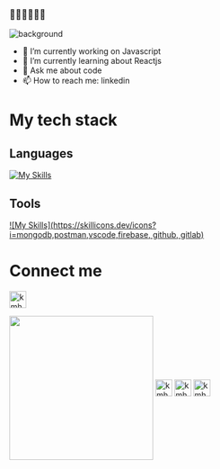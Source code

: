### 👋👋👋👋👋👋
![background](./images/bg-summary.gif)

- 🔭 I’m currently working on Javascript
- 🌱 I’m currently learning about Reactjs
- 💬 Ask me about code
- 📫 How to reach me: linkedin
# My tech stack
## Languages
[![My Skills](https://skillicons.dev/icons?i=js,html,css,react,nodejs,bootstrap)](https://skillicons.dev)


## Tools
[![My Skills](https://skillicons.dev/icons?i=mongodb,postman,vscode,firebase, github, gitlab)](https://skillicons.dev)

# Connect me

<p align="left">
 <a href="https://github.com/shwang94" target="blank"><img align="center" src="https://github.com/kmhmubin/kmhmubin/blob/master/assets/linkedin.svg" alt="kmhmubin" height="30" width="30" /></a>

<a href="https://github.com/shwang94" target="blank"><img align="center" src="http://www.w3.org/2000/svg" width="256" height="256" viewBox="0 0 256 256"><g fill="none"><rect width="256" height="256" fill="#F4F2ED" rx="60"/><path fill="#161614" d="M128.001 30C72.779 30 28 74.77 28 130.001c0 44.183 28.653 81.667 68.387 94.89c4.997.926 6.832-2.169 6.832-4.81c0-2.385-.093-10.262-.136-18.618c-27.82 6.049-33.69-11.799-33.69-11.799c-4.55-11.559-11.104-14.632-11.104-14.632c-9.073-6.207.684-6.079.684-6.079c10.042.705 15.33 10.305 15.33 10.305c8.919 15.288 23.394 10.868 29.1 8.313c.898-6.464 3.489-10.875 6.349-13.372c-22.212-2.529-45.56-11.104-45.56-49.421c0-10.918 3.906-19.839 10.303-26.842c-1.039-2.519-4.462-12.69.968-26.464c0 0 8.398-2.688 27.508 10.25c7.977-2.215 16.531-3.326 25.03-3.364c8.498.038 17.06 1.149 25.051 3.365c19.087-12.939 27.473-10.25 27.473-10.25c5.443 13.773 2.019 23.945.98 26.463c6.412 7.003 10.292 15.924 10.292 26.842c0 38.409-23.394 46.866-45.662 49.341c3.587 3.104 6.783 9.189 6.783 18.519c0 13.38-.116 24.149-.116 27.443c0 2.661 1.8 5.779 6.869 4.797C199.383 211.64 228 174.169 228 130.001C228 74.771 183.227 30 128.001 30ZM65.454 172.453c-.22.497-1.002.646-1.714.305c-.726-.326-1.133-1.004-.898-1.502c.215-.512.999-.654 1.722-.311c.727.326 1.141 1.01.89 1.508Zm4.919 4.389c-.477.443-1.41.237-2.042-.462c-.654-.697-.777-1.629-.293-2.078c.491-.442 1.396-.235 2.051.462c.654.706.782 1.631.284 2.078Zm3.374 5.616c-.613.426-1.615.027-2.234-.863c-.613-.889-.613-1.955.013-2.383c.621-.427 1.608-.043 2.236.84c.611.904.611 1.971-.015 2.406Zm5.707 6.504c-.548.604-1.715.442-2.57-.383c-.874-.806-1.118-1.95-.568-2.555c.555-.606 1.729-.435 2.59.383c.868.804 1.133 1.957.548 2.555Zm7.376 2.195c-.242.784-1.366 1.14-2.499.807c-1.13-.343-1.871-1.26-1.642-2.052c.235-.788 1.364-1.159 2.505-.803c1.13.341 1.871 1.252 1.636 2.048Zm8.394.932c.028.824-.932 1.508-2.121 1.523c-1.196.027-2.163-.641-2.176-1.452c0-.833.939-1.51 2.134-1.53c1.19-.023 2.163.639 2.163 1.459Zm8.246-.316c.143.804-.683 1.631-1.864 1.851c-1.161.212-2.236-.285-2.383-1.083c-.144-.825.697-1.651 1.856-1.865c1.183-.205 2.241.279 2.391 1.097Z" alt="kmhmubin" height="30" width="30" /></a>
<a href="https://www.linkedin.com/in/sarahthuvong/" target="blank"><img align="center" src="https://github.com/kmhmubin/kmhmubin/blob/master/assets/linkedin.svg" alt="kmhmubin" height="30" width="30" /></a>
<a href="https://fb.com/kmhmubin" target="blank"><img align="center" src="https://github.com/kmhmubin/kmhmubin/blob/master/assets/facebook.svg" alt="kmhmubin" height="30" width="30" /></a>
<a href="https://instagram.com/kmhmubin" target="blank"><img align="center" src="https://github.com/kmhmubin/kmhmubin/blob/master/assets/instagram.svg" alt="kmhmubin" height="30" width="30" /></a>

</p>
